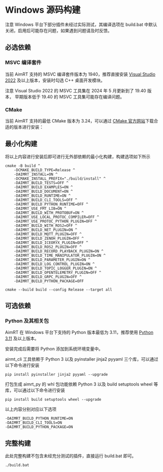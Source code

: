 
# Windows 源码构建

注意 Windows 平台下部分插件未经过实际测试，其编译选项在 build.bat 中默认关闭，启用后可能存在问题，如果遇到问题请及时反馈。

## 必选依赖

### MSVC 编译套件

当前 AimRT 支持的 MSVC 编译套件版本为 1940，推荐直接安装 [Visual Studio 2022](https://visualstudio.microsoft.com/zh-hans/downloads/) 及以上版本，安装时勾选 C++ 桌面开发模块。

注意 Visual Studio 2022 的 MSVC 工具集在 2024 年 5 月更新到了 19.40 版本， 早期版本低于 19.40 的 MSVC 工具集可能存在编译问题。

### CMake

当前 AimRT 支持的最低 CMake 版本为 3.24，可以通过 [CMake 官方网站](https://cmake.org/download/)下载合适的版本进行安装：


## 最小化构建

将以上内容进行安装后即可进行无外部依赖的最小化构建，构建选项如下所示

```shell
cmake -B build ^
    -DCMAKE_BUILD_TYPE=Release ^
    -DAIMRT_INSTALL=ON ^
    -DCMAKE_INSTALL_PREFIX="./build/install" ^
    -DAIMRT_BUILD_TESTS=OFF ^
    -DAIMRT_BUILD_EXAMPLES=ON ^
    -DAIMRT_BUILD_DOCUMENT=ON ^
    -DAIMRT_BUILD_RUNTIME=ON ^
    -DAIMRT_BUILD_CLI_TOOLS=OFF ^
    -DAIMRT_BUILD_PYTHON_RUNTIME=OFF ^
    -DAIMRT_USE_FMT_LIB=ON ^
    -DAIMRT_BUILD_WITH_PROTOBUF=ON ^
    -DAIMRT_USE_LOCAL_PROTOC_COMPILER=OFF ^
    -DAIMRT_USE_PROTOC_PYTHON_PLUGIN=OFF ^
    -DAIMRT_BUILD_WITH_ROS2=OFF ^
    -DAIMRT_BUILD_NET_PLUGIN=ON ^
    -DAIMRT_BUILD_MQTT_PLUGIN=OFF ^
    -DAIMRT_BUILD_ZENOH_PLUGIN=OFF ^
    -DAIMRT_BUILD_ICEORYX_PLUGIN=OFF ^
    -DAIMRT_BUILD_ROS2_PLUGIN=OFF ^
    -DAIMRT_BUILD_RECORD_PLAYBACK_PLUGIN=ON ^
    -DAIMRT_BUILD_TIME_MANIPULATOR_PLUGIN=ON ^
    -DAIMRT_BUILD_PARAMETER_PLUGIN=ON ^
    -DAIMRT_BUILD_LOG_CONTROL_PLUGIN=ON ^
    -DAIMRT_BUILD_TOPIC_LOGGER_PLUGIN=ON ^
    -DAIMRT_BUILD_OPENTELEMETRY_PLUGIN=OFF ^
    -DAIMRT_BUILD_GRPC_PLUGIN=OFF ^
    -DAIMRT_BUILD_PYTHON_PACKAGE=OFF

cmake --build build --config Release --target all
```

## 可选依赖

### Python 及其相关包

AimRT 在 Windows 平台下支持的 Python 版本最低为 3.11，推荐使用 [Python 3.11](https://www.python.org/downloads/release/python-31110/) 及以上版本。

安装完成后需要将 Python 添加到系统环境变量中。

airmt_cli 工具依赖于 Python 3 以及 pyinstaller jinja2 pyyaml 三个库，可以通过以下命令进行安装

```shell
pip install pyinstaller jinja2 pyyaml --upgrade
```

打包生成 aimrt_py 的 whl 包功能依赖 Python 3 以及 build setuptools wheel 等库，可以通过以下命令进行安装

```shell
pip install build setuptools wheel --upgrade
```

以上内容分别对应以下选项

```shell
-DAIMRT_BUILD_PYTHON_RUNTIME=ON
-DAIMRT_BUILD_CLI_TOOLS=ON
-DAIMRT_BUILD_PYTHON_PACKAGE=ON
```

## 完整构建

此处完整构建不包含未经充分测试的插件，直接运行 build.bat 即可。

```shell
./build.bat
```
